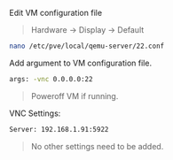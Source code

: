 Edit VM configuration file
> Hardware -> Display -> Default
```bash
nano /etc/pve/local/qemu-server/22.conf
```

Add argument to VM configuration file.
```bash
args: -vnc 0.0.0.0:22
```
> Poweroff VM if running.

VNC Settings:
```bash
Server: 192.168.1.91:5922
```
> No other settings need to be added.
